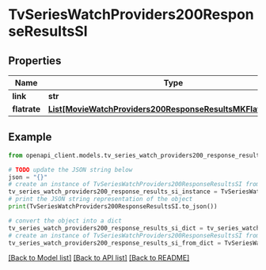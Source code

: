 # TvSeriesWatchProviders200ResponseResultsSI


## Properties

Name | Type | Description | Notes
------------ | ------------- | ------------- | -------------
**link** | **str** |  | [optional] 
**flatrate** | [**List[MovieWatchProviders200ResponseResultsMKFlatrateInner]**](MovieWatchProviders200ResponseResultsMKFlatrateInner.md) |  | [optional] 

## Example

```python
from openapi_client.models.tv_series_watch_providers200_response_results_si import TvSeriesWatchProviders200ResponseResultsSI

# TODO update the JSON string below
json = "{}"
# create an instance of TvSeriesWatchProviders200ResponseResultsSI from a JSON string
tv_series_watch_providers200_response_results_si_instance = TvSeriesWatchProviders200ResponseResultsSI.from_json(json)
# print the JSON string representation of the object
print(TvSeriesWatchProviders200ResponseResultsSI.to_json())

# convert the object into a dict
tv_series_watch_providers200_response_results_si_dict = tv_series_watch_providers200_response_results_si_instance.to_dict()
# create an instance of TvSeriesWatchProviders200ResponseResultsSI from a dict
tv_series_watch_providers200_response_results_si_from_dict = TvSeriesWatchProviders200ResponseResultsSI.from_dict(tv_series_watch_providers200_response_results_si_dict)
```
[[Back to Model list]](../README.md#documentation-for-models) [[Back to API list]](../README.md#documentation-for-api-endpoints) [[Back to README]](../README.md)


